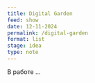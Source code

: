 ```yaml
---
title: Digital Garden
feed: show
date: 12-11-2024
permalink: /digital-garden
format: list
stage: idea
type: note
---
```

В работе ...
